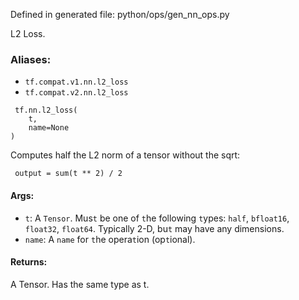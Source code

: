 
Defined in generated file: python/ops/gen_nn_ops.py

L2 Loss.
### Aliases:
- `tf.compat.v1.nn.l2_loss`
- `tf.compat.v2.nn.l2_loss`

```
 tf.nn.l2_loss(
    t,
    name=None
)
```

Computes half the L2 norm of a tensor without the sqrt:

```
 output = sum(t ** 2) / 2
```
#### Args:
- `t`: A `Tensor`. Mus`t` be one of `t`he following `t`ypes: `half`, `bfloat16`, `float32`, `float64`. Typically 2-D, bu`t` may have any dimensions.
- `name`: A `name` for `t`he opera`t`ion (op`t`ional).
#### Returns:

A Tensor. Has the same type as t.
